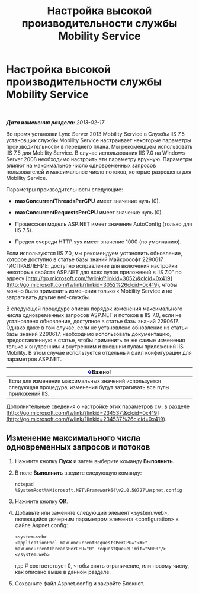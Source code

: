 ﻿---
title: Настройка высокой производительности службы Mobility Service
TOCTitle: Настройка высокой производительности службы Mobility Service
ms:assetid: c2b8aadb-cffb-49f0-ba7a-e8541a1ff475
ms:mtpsurl: https://technet.microsoft.com/ru-ru/library/Hh690042(v=OCS.15)
ms:contentKeyID: 49311077
ms.date: 05/19/2016
mtps_version: v=OCS.15
ms.translationtype: HT
---

# Настройка высокой производительности службы Mobility Service

 

_**Дата изменения раздела:** 2013-02-17_

Во время установки Lync Server 2013 Mobility Service в Службы IIS 7.5 установщик службы Mobility Service настраивает некоторые параметры производительности в переднего плана. Мы рекомендуем использовать IIS 7.5 для Mobility Service. В случае использования IIS 7.0 на Windows Server 2008 необходимо настроить эти параметру вручную. Параметры влияют на максимальное число одновременных запросов пользователей и максимальное число потоков, которые разрешены для Mobility Service.

Параметры производительности следующие:

  - **maxConcurrentThreadsPerCPU** имеет значение нуль (0).

  - **maxConcurrentRequestsPerCPU** имеет значение нуль (0).

  - Процессная модель ASP.NET имеет значение AutoConfig (только для IIS 7.5).

  - Предел очереди HTTP.sys имеет значение 1000 (по умолчанию).

Если используются IIS 7.0, мы рекомендуем установить обновление, которое доступно в статье базы знаний Майкрософт 2290617 "ИСПРАВЛЕНИЕ: доступно исправление для включения настройки некоторых свойств ASP.NET для всех пулов приложений в IIS 7.0" по адресу [http://go.microsoft.com/fwlink/?linkid=3052\&clcid=0x419](http://go.microsoft.com/fwlink/?linkid=3052%26clcid=0x419), чтобы можно было применить изменения только к Mobility Service и не затрагивать другие веб-службы.

В следующей процедуре описан порядок изменения максимального числа одновременных запросов ASP.NET и потоков в IIS 7.0, если не установлено обновление, доступное в статье базы знаний 2290617. Однако даже в том случае, если не установлено обновление из статьи базы знаний 2290617, необходимо использовать документацию, предоставленную в статье, чтобы применить те же самые изменения только к внутренним и внутренним и внешним пулам приложений IIS Mobility. В этом случае используется отдельный файл конфигурации для параметров ASP.NET.

<table>
<thead>
<tr class="header">
<th><img src="images/JJ618369.important(OCS.15).gif" title="important" alt="important" />Важно!</th>
</tr>
</thead>
<tbody>
<tr class="odd">
<td>Если для изменения максимальных значений используется следующая процедура, изменения будут затрагивать все пулы приложений IIS.</td>
</tr>
</tbody>
</table>


Дополнительные сведения о настройке этих параметров см. в разделе [http://go.microsoft.com/fwlink/?linkid=234537\&clcid=0x419](http://go.microsoft.com/fwlink/?linkid=234537%26clcid=0x419).

## Изменение максимального числа одновременных запросов и потоков

1.  Нажмите кнопку **Пуск** и затем выберите команду **Выполнить**.

2.  В поле **Выполнить** введите следующую команду:
    
        notepad %SystemRoot%\Microsoft.NET\Framework64\v2.0.50727\Aspnet.config

3.  Нажмите кнопку **ОК**.

4.  Добавьте или замените следующий элемент \<system.web\>, являющийся дочерним параметром элемента \<configuration\> в файле Aspnet.config:
    
        <system.web>
        <applicationPool maxConcurrentRequestsPerCPU="<#>" maxConcurrentThreadsPerCPU="0" requestQueueLimit="5000"/>
        </system.web>
    
    где \# соответствует 0, чтобы снять ограничение, или новому числу, как описано выше в данном разделе.

5.  Сохраните файл Aspnet.config и закройте Блокнот.

